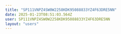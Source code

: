 ```yaml
---
title: "SP111VNPZ4SW0W2258KDK95088833YZ4F63DRE5NN"
date: 2025-01-23T08:51:03.564Z
user: SP111VNPZ4SW0W2258KDK95088833YZ4F63DRE5NN
layout: "users"
---
```

    